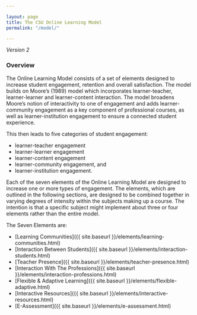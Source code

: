 ```yaml
---

layout: page
title: The CSU Online Learning Model
permalink: "/model/"

--- 
```


*Version 2*

### Overview

The Online Learning Model consists of a set of elements designed to increase student engagement, retention and overall satisfaction. The model builds on Moore’s (1989) model which incorporates learner-teacher, learner-learner and learner-content interaction. The model broadens Moore’s notion of interactivity to one of engagement and adds learner-community engagement as a key component of professional courses, as well as learner-institution engagement to ensure a connected student experience. 

This then leads to five categories of student engagement: 

- learner-teacher engagement
- learner-learner engagement
- learner-content engagement
- learner-community engagement, and
- learner-institution engagement. 

Each of the seven elements of the Online Learning Model are designed to increase one or more types of engagement. The elements, which are outlined in the following sections, are designed to be combined together in varying degrees of intensity within the subjects making up a course. The intention is that a specific subject might implement about three or four elements rather than the entire model.

The Seven Elements are:

- [Learning Communities]({{ site.baseurl }}/elements/learning-communities.html)
- [Interaction Between Students]({{ site.baseurl }}/elements/interaction-students.html)
- [Teacher Presence]({{ site.baseurl }}/elements/teacher-presence.html)
- [Interaction With The Professions]({{ site.baseurl }}/elements/interaction-professions.html)
- [Flexible & Adaptive Learning]({{ site.baseurl }}/elements/flexible-adaptive.html)
- [Interactive Resources]({{ site.baseurl }}/elements/interactive-resources.html)
- [E-Assessment]({{ site.baseurl }}/elements/e-assessment.html)
